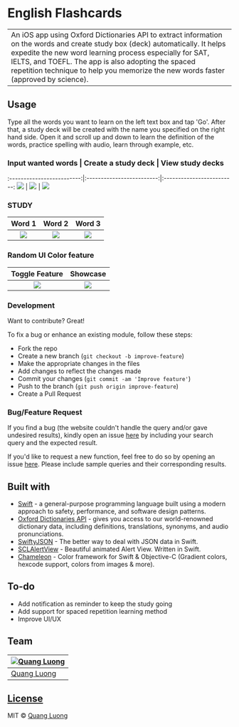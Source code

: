 # English Flashcards

<table>
<tr>
<td>
  An iOS app using Oxford Dictionaries API to extract information on the words and create study box (deck) automatically. It helps expedite the new word learning process especially for SAT, IELTS, and TOEFL. The app is also adopting the spaced repetition technique to help you memorize the new words faster (approved by science).
</td>
</tr>
</table>

## Usage
Type all the words you want to learn on the left text box and tap 'Go'. After that, a study deck will be created with the name you specified on the right hand side. Open it and scroll up and down to learn the definition of the words, practice spelling with audio, learn through example, etc.

### Input wanted words | Create a study deck | View study decks
:-------------------------:|:-------------------------:|:-------------------------:
![](https://github.com/quanglddev/English-Flashcards/blob/media/landing_screen.PNG?raw=true) | ![](https://github.com/quanglddev/English-Flashcards/blob/media/create_box.PNG?raw=true) | ![](https://github.com/quanglddev/English-Flashcards/blob/media/landing_screen_with_box.PNG?raw=true)

### STUDY
Word 1 | Word 2 | Word 3
:-------------------------:|:-------------------------:|:-------------------------:
![](https://github.com/quanglddev/English-Flashcards/blob/media/study_1.PNG?raw=true) | ![](https://github.com/quanglddev/English-Flashcards/blob/media/IMG_8409_2.PNG?raw=true) | ![](https://github.com/quanglddev/English-Flashcards/blob/media/study_3.PNG?raw=true)

### Random UI Color feature
Toggle Feature | Showcase
:-------------------------:|:-------------------------:
![](https://github.com/quanglddev/English-Flashcards/blob/media/settings.PNG?raw=true) | ![](https://github.com/quanglddev/English-Flashcards/blob/media/random_ui_color.PNG?raw=true)

### Development
Want to contribute? Great!

To fix a bug or enhance an existing module, follow these steps:

- Fork the repo
- Create a new branch (`git checkout -b improve-feature`)
- Make the appropriate changes in the files
- Add changes to reflect the changes made
- Commit your changes (`git commit -am 'Improve feature'`)
- Push to the branch (`git push origin improve-feature`)
- Create a Pull Request 

### Bug/Feature Request

If you find a bug (the website couldn't handle the query and/or gave undesired results), kindly open an issue [here](https://github.com/quanglddev/English-Flashcards/issues/new) by including your search query and the expected result.

If you'd like to request a new function, feel free to do so by opening an issue [here](https://github.com/quanglddev/English-Flashcards/issues/new). Please include sample queries and their corresponding results.

## Built with 

- [Swift](https://swift.org/) - a general-purpose programming language built using a modern approach to safety, performance, and software design patterns.
- [Oxford Dictionaries API](https://developer.oxforddictionaries.com/) - gives you access to our world-renowned dictionary data, including definitions, translations, synonyms, and audio pronunciations.
- [SwiftyJSON](https://github.com/SwiftyJSON/SwiftyJSON/) - The better way to deal with JSON data in Swift.
- [SCLAlertView](https://github.com/vikmeup/SCLAlertView-Swift/) - Beautiful animated Alert View. Written in Swift.
- [Chameleon](https://github.com/vicc/Chameleon) - Color framework for Swift & Objective-C (Gradient colors, hexcode support, colors from images & more).

## To-do
- Add notification as reminder to keep the study going
- Add support for spaced repetition learning method
- Improve UI/UX

## Team
[![Quang Luong](https://avatars1.githubusercontent.com/u/42598512?s=460&u=95e4c6c1c0467858ffbf8df18eeefe6afb869cb7&v=4)](https://github.com/quanglddev) |
---|
[Quang Luong](https://github.com/quanglddev) |

## [License](https://github.com/quanglddev/English-Flashcards/blob/master/LICENSE.md)

MIT © [Quang Luong](https://github.com/quanglddev)